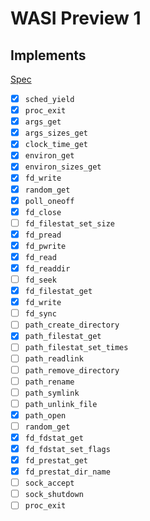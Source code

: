 # WASI Preview 1

## Implements

[Spec](https://github.com/WebAssembly/WASI/blob/main/legacy/preview1/docs.md)

- [x] `sched_yield`
- [x] `proc_exit`
- [x] `args_get`
- [x] `args_sizes_get`
- [x] `clock_time_get`
- [x] `environ_get`
- [x] `environ_sizes_get`
- [x] `fd_write`
- [x] `random_get`
- [x] `poll_oneoff`
- [x] `fd_close`
- [ ] `fd_filestat_set_size`
- [x] `fd_pread`
- [x] `fd_pwrite`
- [x] `fd_read`
- [x] `fd_readdir`
- [ ] `fd_seek`
- [x] `fd_filestat_get`
- [x] `fd_write`
- [ ] `fd_sync`
- [ ] `path_create_directory`
- [x] `path_filestat_get`
- [ ] `path_filestat_set_times`
- [ ] `path_readlink`
- [ ] `path_remove_directory`
- [ ] `path_rename`
- [ ] `path_symlink`
- [ ] `path_unlink_file`
- [x] `path_open`
- [ ] `random_get`
- [x] `fd_fdstat_get`
- [x] `fd_fdstat_set_flags`
- [x] `fd_prestat_get`
- [x] `fd_prestat_dir_name`
- [ ] `sock_accept`
- [ ] `sock_shutdown`
- [ ] `proc_exit`
